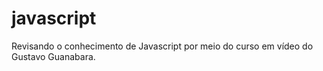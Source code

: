 # javascript
Revisando o conhecimento de Javascript por meio do curso em vídeo do Gustavo Guanabara. 
